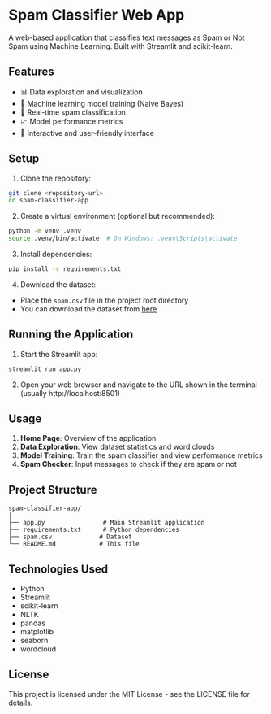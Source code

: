 # Spam Classifier Web App

A web-based application that classifies text messages as Spam or Not Spam using Machine Learning. Built with Streamlit and scikit-learn.

## Features

- 📊 Data exploration and visualization
- 🤖 Machine learning model training (Naive Bayes)
- 🧪 Real-time spam classification
- 📈 Model performance metrics
- 🎨 Interactive and user-friendly interface

## Setup

1. Clone the repository:
```bash
git clone <repository-url>
cd spam-classifier-app
```

2. Create a virtual environment (optional but recommended):
```bash
python -m venv .venv
source .venv/bin/activate  # On Windows: .venv\Scripts\activate
```

3. Install dependencies:
```bash
pip install -r requirements.txt
```

4. Download the dataset:
- Place the `spam.csv` file in the project root directory
- You can download the dataset from [here](https://www.kaggle.com/datasets/uciml/sms-spam-collection-dataset)

## Running the Application

1. Start the Streamlit app:
```bash
streamlit run app.py
```

2. Open your web browser and navigate to the URL shown in the terminal (usually http://localhost:8501)

## Usage

1. **Home Page**: Overview of the application
2. **Data Exploration**: View dataset statistics and word clouds
3. **Model Training**: Train the spam classifier and view performance metrics
4. **Spam Checker**: Input messages to check if they are spam or not

## Project Structure

```
spam-classifier-app/
│
├── app.py                # Main Streamlit application
├── requirements.txt      # Python dependencies
├── spam.csv             # Dataset
└── README.md            # This file
```

## Technologies Used

- Python
- Streamlit
- scikit-learn
- NLTK
- pandas
- matplotlib
- seaborn
- wordcloud

## License

This project is licensed under the MIT License - see the LICENSE file for details.